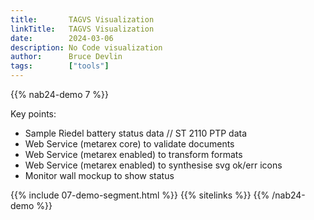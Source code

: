 ```yaml
---
title:       TAGVS Visualization
linkTitle:   TAGVS Visualization
date:        2024-03-06
description: No Code visualization
author:      Bruce Devlin
tags:        ["tools"]
---
```


{{% nab24-demo 7 %}}

Key points:

* Sample Riedel battery status data  //  ST 2110 PTP data
* Web Service (metarex core) to validate documents
* Web Service (metarex enabled) to transform formats
* Web Service (metarex enabled) to synthesise svg ok/err icons
* Monitor wall mockup to show status


{{% include 07-demo-segment.html %}}
{{% sitelinks %}}
{{% /nab24-demo %}}
